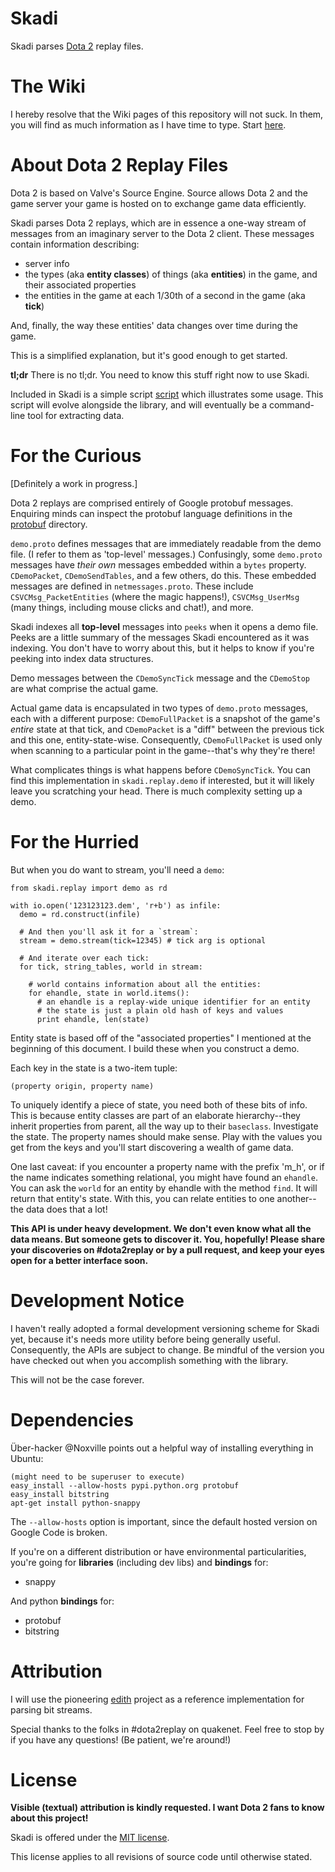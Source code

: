 Skadi
=====

Skadi parses [Dota 2](http://www.dota2.com) replay files.


The Wiki
========

I hereby resolve that the Wiki pages of this repository will not suck. In them, you will find as much information as I have time to type. Start [here](https://github.com/onethirtyfive/skadi/wiki/Skadi:-More-Than-You-Ever-Wanted-to-Know).

About Dota 2 Replay Files
=========================

Dota 2 is based on Valve's Source Engine. Source allows Dota 2 and the game server your game is hosted on to exchange game data efficiently.

Skadi parses Dota 2 replays, which are in essence a one-way stream of messages from an imaginary server to the Dota 2 client. These messages contain information describing:

* server info
* the types (aka **entity classes**) of things (aka **entities**) in the game, and their associated properties
* the entities in the game at each 1/30th of a second in the game (aka **tick**)

And, finally, the way these entities' data changes over time during the game.

This is a simplified explanation, but it's good enough to get started.

**tl;dr** There is no tl;dr. You need to know this stuff right now to use Skadi.

Included in Skadi is a simple script [script](https://github.com/onethirtyfive/skadi/blob/master/bin/skadi) which illustrates some usage. This script will evolve alongside the library, and will eventually be a command-line tool for extracting data.


For the Curious
===============

\[Definitely a work in progress.\]

Dota 2 replays are comprised entirely of Google protobuf messages. Enquiring minds can inspect the protobuf language definitions in the [protobuf](https://github.com/onethirtyfive/skadi/blob/master/protobuf) directory.

`demo.proto` defines messages that are immediately readable from the demo file. (I refer to them as 'top-level' messages.) Confusingly, some `demo.proto` messages have *their own* messages embedded within a `bytes` property. `CDemoPacket`, `CDemoSendTables`, and a few others, do this. These embedded messages are defined in `netmessages.proto`. These include `CSVCMsg_PacketEntities` (where the magic happens!), `CSVCMsg_UserMsg` (many things, including mouse clicks and chat!), and more.

Skadi indexes all **top-level** messages into `peeks` when it opens a demo file. Peeks are a little summary of the messages Skadi encountered as it was indexing. You don't have to worry about this, but it helps to know if you're peeking into index data structures.

Demo messages between the `CDemoSyncTick` message and the `CDemoStop` are what comprise the actual game.

Actual game data is encapsulated in two types of `demo.proto` messages, each with a different purpose: `CDemoFullPacket` is a snapshot of the game's *entire* state at that tick, and `CDemoPacket` is a "diff" between the previous tick and this one, entity-state-wise. Consequently, `CDemoFullPacket` is used only when scanning to a particular point in the game--that's why they're there!

What complicates things is what happens before `CDemoSyncTick`. You can find this implementation in `skadi.replay.demo` if interested, but it will likely leave you scratching your head. There is much complexity setting up a demo.


For the Hurried
===============

But when you do want to stream, you'll need a `demo`:

    from skadi.replay import demo as rd

    with io.open('123123123.dem', 'r+b') as infile:
      demo = rd.construct(infile)

      # And then you'll ask it for a `stream`:
      stream = demo.stream(tick=12345) # tick arg is optional

      # And iterate over each tick:
      for tick, string_tables, world in stream:

        # world contains information about all the entities:
        for ehandle, state in world.items():
          # an ehandle is a replay-wide unique identifier for an entity
          # the state is just a plain old hash of keys and values
          print ehandle, len(state)

Entity state is based off of the "associated properties" I mentioned at the beginning of this document. I build these when you construct a demo.

Each key in the state is a two-item tuple:

    (property origin, property name)

To uniquely identify a piece of state, you need both of these bits of info. This is because entity classes are part of an elaborate hierarchy--they inherit properties from parent, all the way up to their `baseclass`. Investigate the state. The property names should make sense. Play with the values you get from the keys and you'll start discovering a wealth of game data.

One last caveat: if you encounter a property name with the prefix 'm_h', or if the name indicates something relational, you might have found an `ehandle`. You can ask the `world` for an entity by ehandle with the method `find`. It will return that entity's state. With this, you can relate entities to one another--the data does that a lot!

**This API is under heavy development. We don't even know what all the data means. But someone gets to discover it. You, hopefully! Please share your discoveries on #dota2replay or by a pull request, and keep your eyes open for a better interface soon.**


Development Notice
==================

I haven't really adopted a formal development versioning scheme for Skadi yet, because it's needs more utility before being generally useful. Consequently, the APIs are subject to change. Be mindful of the version you have checked out when you accomplish something with the library.

This will not be the case forever.


Dependencies
============

Über-hacker @Noxville points out a helpful way of installing everything in Ubuntu:

    (might need to be superuser to execute)
    easy_install --allow-hosts pypi.python.org protobuf
    easy_install bitstring 
    apt-get install python-snappy

The `--allow-hosts` option is important, since the default hosted version on Google Code is broken.

If you're on a different distribution or have environmental particularities, you're going for **libraries** (including dev libs) and **bindings** for:

* snappy

And python **bindings** for:

* protobuf
* bitstring


Attribution
===========

I will use the pioneering [edith](https://github.com/dschleck/edith) project as a reference implementation for parsing bit streams.

Special thanks to the folks in #dota2replay on quakenet. Feel free to stop by if you have any questions! (Be patient, we're around!)


License
=======

**Visible (textual) attribution is kindly requested. I want Dota 2 fans to know about this project!**

Skadi is offered under the [MIT license](https://github.com/onethirtyfive/skadi/blob/master/LICENSE).

This license applies to all revisions of source code until otherwise stated.

